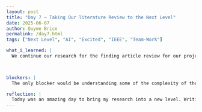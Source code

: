 ```yaml
---
layout: post
title: "Day 7 – Taking Our literature Review to the Next Level"
date: 2025-06-07
author: Quyme Brice
permalink: /day7.html
tags: ["Next Level", "AI", "Excited", "IEEE", "Team-Work"]

what_i_learned: |
  We continue our research for the finding article review for our project. With the continuous of our research we applied it to the group literature review. This literature review is made up of all our aspects to the overrall project. Our goal was 60 articles. We were able to finished this part of the project today. After obaining the literature review, we have made summaries of how the article would pretain to our project. Now that we had the summaries our goal was to present it to our mentor. This help encourage my confident when speaking infront of people. When infront of people its always good to try and remeber what the article is about so the person you are explaining infront of can understand. So that the best thing for me to do. I understood the knowledge that authors from that article I obatin were trying to say. I am able to explain that deeply in techincal terms for people to gain the details. Our team "The Flyers" had to present in our lab to build our confidence. It was definitely a learning experience because its something I can be better at. Our goal was to present our literature review and describe/summarize or findings. I have found a lot of interesting data today. This data includes the different sytles that researchers decides to approach flight delay problem.

  

blockers: |
  The only blocker would be understanding some of the complexity of the prediction model being used in the algrorim. I was able to overcome this by reading multiple articles and seeing other researcher aspects. I feel confindent enough to go into topics I don't know and conduct research on it. Research is just taking things a step at a time. I was okay with my blocker today because it allowed me to overcome it. I feel like this won't be a blocker for me anymore

reflection: |
  Today was an amazing day to bring my research into a new level. Writing this literature have been a lot of work but when you have a team it makes it better. I love my team and the progress we have made in these last few days. I can see this project really coming along. I am excited to see what the end result will be after all our ideas comes together and create something new. Abby have really been a be help for us. She have shown us how the industry is really conducted in the real world. Dr. Kofi Nyarko have really shown us how to structure a team to gain the best results. Our team at this state feels unstoppable and ready to tackle problems.
---
```

